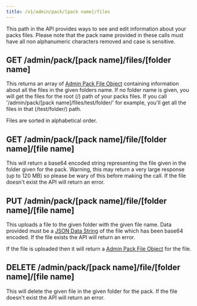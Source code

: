 ```yaml
---
title: /v1/admin/pack/[pack name]/files
---
```


This path in the API provides ways to see and edit information about your packs files. Please note that the pack name
provided in these calls must have all non alphanumeric characters removed and case is sensitive.

## GET /admin/pack/[pack name]/files/[folder name]

This returns an array of [Admin Pack File Object](/api-docs/v1/objects/admin/pack-file) containing information about
all the files in the given folders name. If no folder name is given, you will get the files for the root (/) path of
your packs files. If you call '/admin/pack/[pack name]/files/test/folder/' for example, you'll get all the files in
that (/test/folder/) path.

Files are sorted in alphabetical order.

## GET /admin/pack/[pack name]/file/[folder name]/[file name]

This will return a base64 encoded string representing the file given in the folder given for the pack. Warning, this may
return a very large response (up to 120 MB) so please be wary of this before making the call. If the file doesn't exist
the API will return an error.

## PUT /admin/pack/[pack name]/file/[folder name]/[file name]

This uploads a file to the given folder with the given file name. Data provided must be a
[JSON Data String](/api-docs/v1/objects/json-data-string) of the file which has been base64 encoded. If the file exists
the API will return an error.

If the file is uploaded then it will return a [Admin Pack File Object](/api-docs/v1/objects/admin/pack-file) for the
file.

## DELETE /admin/pack/[pack name]/file/[folder name]/[file name]

This will delete the given file in the given folder for the pack. If the file doesn't exist the API will return an
error.
